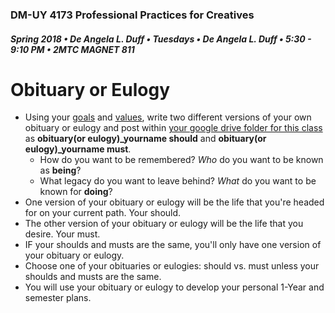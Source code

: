 ### DM-UY 4173 Professional Practices for Creatives
##### Spring 2018 • De Angela L. Duff • Tuesdays • De Angela L. Duff • 5:30 - 9:10 PM • 2MTC MAGNET 811

# Obituary or Eulogy

* Using your [goals](goals.md) and [values](values.md), write two different versions of your own obituary or eulogy and post within [your google drive folder for this class](deliverables.md) as **obituary(or eulogy)_yourname should** and **obituary(or eulogy)_yourname must**. 
    * How do you want to be remembered? _Who_ do you want to be known as **being**?
    * What legacy do you want to leave behind? _What_ do you want to be known for **doing**?
* One version of your obituary or eulogy will be the life that you're headed for on your current path. Your should.
* The other version of your obituary or eulogy will be the life that you desire. Your must.
* IF your shoulds and musts are the same, you'll only have one version of your obituary or eulogy.
* Choose one of your obituaries or eulogies: should vs. must unless your shoulds and musts are the same.
* You will use your obituary or eulogy to develop your personal 1-Year and semester plans.

